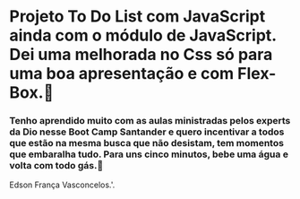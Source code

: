# Projeto To Do List com JavaScript ainda com o módulo de JavaScript. Dei uma melhorada no Css só para uma boa apresentação e com Flex-Box.:signal_strength:

### Tenho aprendido muito com as aulas ministradas pelos experts da Dio nesse Boot Camp Santander e quero incentivar a todos que estão na mesma busca que não desistam, tem momentos que embaralha tudo. Para uns cinco minutos, bebe uma água e volta com todo gás.:triumph:



Edson França Vasconcelos.'. 

